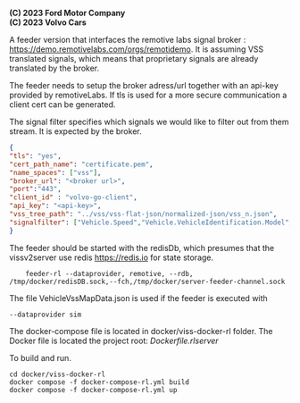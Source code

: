 **(C) 2023 Ford Motor Company**<br>
**(C) 2023 Volvo Cars**<br>

A feeder version that interfaces the remotive labs signal broker : https://demo.remotivelabs.com/orgs/remotidemo.
It is assuming VSS translated signals, which means that proprietary signals are already translated by the broker.

The feeder needs to setup the broker adress/url together with an api-key provided by remotiveLabs. If tls is used for a more 
secure communication a client cert can be generated. 

The signal filter specifies which signals we would like to filter out from them stream. It is expected by the broker.


```json
{
"tls": "yes",
"cert_path_name": "certificate.pem",
"name_spaces": ["vss"],
"broker_url": "<broker url>",
"port":"443",
"client_id" : "volvo-go-client",
"api_key": "<api-key>",
"vss_tree_path": "../vss/vss-flat-json/normalized-json/vss_n.json",
"signalfilter": ["Vehicle.Speed","Vehicle.VehicleIdentification.Model","Vehicle.VehicleIdentification.VIN"]
}
```


The feeder should be started with the redisDb, which presumes that the vissv2server use redis https://redis.io for state storage.
```
    feeder-rl --dataprovider, remotive, --rdb, /tmp/docker/redisDB.sock,--fch,/tmp/docker/server-feeder-channel.sock
```

The file VehicleVssMapData.json is used if the feeder is executed with
```
--dataprovider sim
```

The docker-compose file is located in docker/viss-docker-rl folder.
The Docker file is located the project root:  *Dockerfile.rlserver*

To build and run.
```
cd docker/viss-docker-rl
docker compose -f docker-compose-rl.yml build
docker compose -f docker-compose-rl.yml up
```


